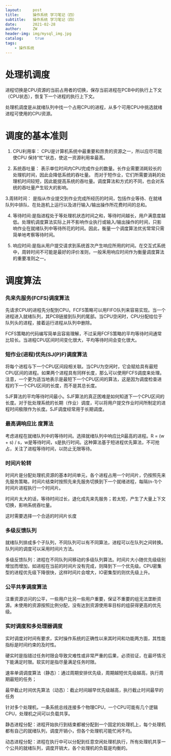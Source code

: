 ```yaml
---
layout:     post
title:      操作系统 学习笔记（四）
subtitle:   操作系统 学习笔记（四）
date:       2021-02-28
author:     ZW
header-img: img/mysql_img.jpg
catalog: 	 true
tags:
    - 操作系统
---
```



# 处理机调度

进程切换是CPU资源的当前占用者的切换，保存当前进程在PCB中的执行上下文（CPU状态），恢复下一个进程的执行上下文。

处理机调度是从就绪队列中找一个占用CPU的进程，从多个可用CPU中挑选就绪进程可使用的CPU资源。

# 调度的基本准则
1. CPU利用率：
CPU是计算机系统中最重要和昂贵的资源之一，所以应尽可能使CPU 保持“忙”状态，使这一资源利用率最髙。

2. 系统吞吐量：
表示单位时间内CPU完成作业的数量。长作业需要消耗较长的处理机时间，因此会降低系统的吞吐量。
而对于短作业，它们所需要消耗的处理机时间较短，因此能提高系统的吞吐量。调度算法和方式的不同，也会对系统的吞吐量产生较大的影响。

3.周转时间：
是指从作业提交到作业完成所经历的时间，包括作业等待、在就绪队列中排队、在处迤机上运行以及进行输入/输出操作所花费时间的总和。

4. 等待时间:是指进程处于等处理机状态时间之和，等待时间越长，用户满意度越低。处理机调度算法实际上并不影响作业执行或输入/输出操作的时间，只影响作业在就绪队列中等待所花的时间。因此，衡量一个调度算法优劣常常只需简单地考察等待时间。

5. 响应时间:是指从用户提交请求到系统首次产生响应所用的时间。在交互式系统中，周转时间不可能是最好的评价准则，一般釆用响应时间作为衡量调度算法的重要准则之一。


# 调度算法
### 先来先服务(FCFS)调度算法
先请求CPU的进程先分配到CPU。FCFS策略可以用FIFO队列来容易实现。当一个进程进入就绪队列，其PCB链接到队列的尾部。当CPU空闲时，CPU分配给位于队列头的进程，接着运行进程从队列中删除。

FCFS策略的代码编写简单且容易理解，不过采用FCFS策略的平均等待时间通常比较长。当进程CPU区间时间变化很大，平均等待时间会变化很大。


### 短作业(进程)优先(SJ(P)F)调度算法
将每个进程与下一个CPU区间段相关联。当CPU为空闲时，它会赋给具有最短CPU区间的进程。如果两个进程具有同样长度，那么可以使用FCFS调度来处理。注意，一个更为适当地表示是最短下一个CPU区间的算法，这是因为调度检查进程的下一个CPU区间的长度，而不是其总长度。

SJF算法的平均等待时间最小。SJF算法的真正困难是如何知道下一个CPU区间的长度。对于批处理系统的长期（作业）调度，可以将用户提交作业时间所制定的进程时间极限作为长度。SJF调度经常用于长期调度。



### 最高调响应比 度算法
考虑进程在就绪队列中的等待时间。选择就绪队列中响应比R最高的进程。R = (w + s) / s，w是等待时间，s是执行时间。这种算法基于短进程优先算法，不可抢占，关注了进程等待时间，以防止无限等待。


### 时间片轮转
时间片是分配处理机资源的基本时间单元，各个进程占用一个时间片，仍按照先来先服务策略，时间片结束时按照先来先服务切换到下一个就绪进程，每隔(n-1)个时间片进程执行一个时间片。

时间片太大的话，等待时间过长，退化成先来先服务；若太短，产生了大量上下文切换，影响系统吞吐量。

这时需要选择一个合适的时间片长度


### 多级反馈队列
就绪队列排成多个子队列，不同队列可以有不同算法，进程可以在队列之间转换。队列间的调度可以采用时间片方法。

多级反馈队列：进程在不同队列间移动的多级队列算法。时间片大小随优先级级别增加而增加，如进程在当前的时间片没有完成，则降到下一个优先级。CPU密集型的进程优先级下降很快，这样时间片会增大，IO密集型的则优先级上升。


### 公平共享调度算法
注重资源访问的公平，一些用户比另一些用户重要，保证不重要的组无法垄断资源。未使用的资源按照比例分配，没有达到资源使用率目标的组获得更高的优先级。


### 实时调度和多处理器调度
实时调度对时间有要求，实时操作系统的正确性以来其时间和功能两方面，其性能指标是时间约束的及时性。

硬实时是指错过任务时限会导致灾难性或非常严重的后果，必须验证，在最坏情况下能满足时限。软实时是指尽量满足任务时限。

速率单调调度算法（静态）：通过周期安排优先级，周期越短优先级越高，执行周期最短的任务；

最早截止时间优先算法（动态）：截止时间越早优先级越高，执行截止时间最早的任务


针对多个处理机，一条系统总线连接多个物理CPU，一个CPU可能有几个逻辑CPU，处理机之间可以负载共享。

静态进程分配：进程开始执行到结束都被分配到一个固定的处理机上，每个处理机都有自己的就绪队列，调度开销小，但各个处理机可能忙闲不均。

动态进程分配：进程在执行中可以分配到任意空闲处理机执行，所有处理机共享一个公共的就绪队列，调度开销大，各个处理机的负载是均衡的。